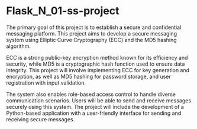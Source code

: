 # Flask_N_01-ss-project

The primary goal of this project is to establish a secure and confidential messaging platform. This project aims to develop a secure messaging system using Elliptic Curve Cryptography (ECC) and the MD5 hashing algorithm.

ECC is a strong public-key encryption method known for its efficiency and security, while MD5 is a cryptographic hash function used to ensure data integrity. This project will involve implementing ECC for key generation and encryption, as well as MD5 hashing for password storage, and user registration with input validation.

The system also enables role-based access control to handle diverse communication scenarios. Users will be able to send and receive messages securely using this system. The project will include the development of a Python-based application with a user-friendly interface for sending and receiving secure messages.
